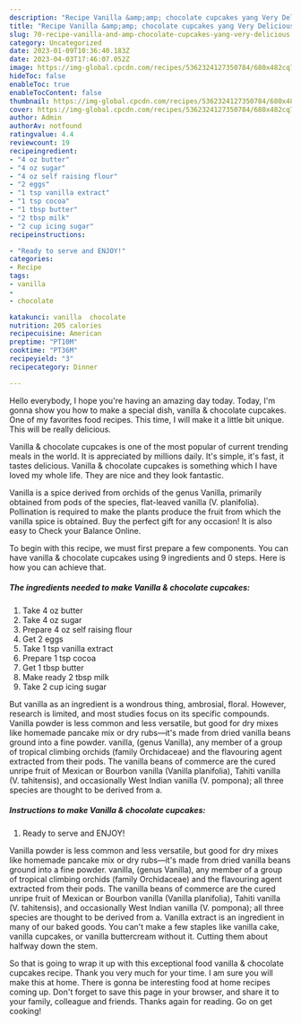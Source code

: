 ```yaml
---
description: "Recipe Vanilla &amp;amp; chocolate cupcakes yang Very Delicious"
title: "Recipe Vanilla &amp;amp; chocolate cupcakes yang Very Delicious"
slug: 70-recipe-vanilla-and-amp-chocolate-cupcakes-yang-very-delicious
category: Uncategorized
date: 2023-01-09T10:36:40.183Z
date: 2023-04-03T17:46:07.052Z
image: https://img-global.cpcdn.com/recipes/5362324127350784/680x482cq70/vanilla-chocolate-cupcakes-recipe-main-photo.jpg
hideToc: false
enableToc: true
enableTocContent: false
thumbnail: https://img-global.cpcdn.com/recipes/5362324127350784/680x482cq70/vanilla-chocolate-cupcakes-recipe-main-photo.jpg
cover: https://img-global.cpcdn.com/recipes/5362324127350784/680x482cq70/vanilla-chocolate-cupcakes-recipe-main-photo.jpg
author: Admin
authorAv: notfound
ratingvalue: 4.4
reviewcount: 19
recipeingredient:
- "4 oz butter"
- "4 oz sugar"
- "4 oz self raising flour"
- "2 eggs"
- "1 tsp vanilla extract"
- "1 tsp cocoa"
- "1 tbsp butter"
- "2 tbsp milk"
- "2 cup icing sugar"
recipeinstructions:

- "Ready to serve and ENJOY!"
categories:
- Recipe
tags:
- vanilla
- 
- chocolate

katakunci: vanilla  chocolate 
nutrition: 205 calories
recipecuisine: American
preptime: "PT10M"
cooktime: "PT36M"
recipeyield: "3"
recipecategory: Dinner

---
```



Hello everybody, I hope you're having an amazing day today. Today, I'm gonna show you how to make a special dish, vanilla &amp; chocolate cupcakes. One of my favorites food recipes. This time, I will make it a little bit unique. This will be really delicious.

Vanilla &amp; chocolate cupcakes is one of the most popular of current trending meals in the world. It is appreciated by millions daily. It's simple, it's fast, it tastes delicious. Vanilla &amp; chocolate cupcakes is something which I have loved my whole life. They are nice and they look fantastic.

Vanilla is a spice derived from orchids of the genus Vanilla, primarily obtained from pods of the species, flat-leaved vanilla (V. planifolia). Pollination is required to make the plants produce the fruit from which the vanilla spice is obtained. Buy the perfect gift for any occasion! It is also easy to Check your Balance Online.


To begin with this recipe, we must first prepare a few components. You can have vanilla &amp; chocolate cupcakes using 9 ingredients and 0 steps. Here is how you can achieve that.

<!--inarticleads1-->

##### The ingredients needed to make Vanilla &amp; chocolate cupcakes:

1. Take 4 oz butter
1. Take 4 oz sugar
1. Prepare 4 oz self raising flour
1. Get 2 eggs
1. Take 1 tsp vanilla extract
1. Prepare 1 tsp cocoa
1. Get 1 tbsp butter
1. Make ready 2 tbsp milk
1. Take 2 cup icing sugar


But vanilla as an ingredient is a wondrous thing, ambrosial, floral. However, research is limited, and most studies focus on its specific compounds. Vanilla powder is less common and less versatile, but good for dry mixes like homemade pancake mix or dry rubs—it&#39;s made from dried vanilla beans ground into a fine powder. vanilla, (genus Vanilla), any member of a group of tropical climbing orchids (family Orchidaceae) and the flavouring agent extracted from their pods. The vanilla beans of commerce are the cured unripe fruit of Mexican or Bourbon vanilla (Vanilla planifolia), Tahiti vanilla (V. tahitensis), and occasionally West Indian vanilla (V. pompona); all three species are thought to be derived from a. 

<!--inarticleads2-->

##### Instructions to make Vanilla &amp; chocolate cupcakes:


1. Ready to serve and ENJOY!

Vanilla powder is less common and less versatile, but good for dry mixes like homemade pancake mix or dry rubs—it&#39;s made from dried vanilla beans ground into a fine powder. vanilla, (genus Vanilla), any member of a group of tropical climbing orchids (family Orchidaceae) and the flavouring agent extracted from their pods. The vanilla beans of commerce are the cured unripe fruit of Mexican or Bourbon vanilla (Vanilla planifolia), Tahiti vanilla (V. tahitensis), and occasionally West Indian vanilla (V. pompona); all three species are thought to be derived from a. Vanilla extract is an ingredient in many of our baked goods. You can&#39;t make a few staples like vanilla cake, vanilla cupcakes, or vanilla buttercream without it. Cutting them about halfway down the stem. 

So that is going to wrap it up with this exceptional food vanilla &amp; chocolate cupcakes recipe. Thank you very much for your time. I am sure you will make this at home. There is gonna be interesting food at home recipes coming up. Don't forget to save this page in your browser, and share it to your family, colleague and friends. Thanks again for reading. Go on get cooking!

